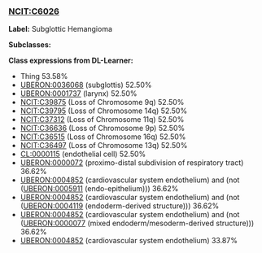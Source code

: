 
### [NCIT:C6026](http://purl.obolibrary.org/obo/NCIT_C6026)
**Label:** Subglottic Hemangioma

**Subclasses:** 

**Class expressions from DL-Learner:**

- Thing 53.58%
- [UBERON:0036068](http://purl.obolibrary.org/obo/UBERON_0036068) (subglottis) 52.50%
- [UBERON:0001737](http://purl.obolibrary.org/obo/UBERON_0001737) (larynx) 52.50%
- [NCIT:C39875](http://purl.obolibrary.org/obo/NCIT_C39875) (Loss of Chromosome 9q) 52.50%
- [NCIT:C39795](http://purl.obolibrary.org/obo/NCIT_C39795) (Loss of Chromosome 14q) 52.50%
- [NCIT:C37312](http://purl.obolibrary.org/obo/NCIT_C37312) (Loss of Chromosome 11q) 52.50%
- [NCIT:C36636](http://purl.obolibrary.org/obo/NCIT_C36636) (Loss of Chromosome 9p) 52.50%
- [NCIT:C36515](http://purl.obolibrary.org/obo/NCIT_C36515) (Loss of Chromosome 16q) 52.50%
- [NCIT:C36497](http://purl.obolibrary.org/obo/NCIT_C36497) (Loss of Chromosome 13q) 52.50%
- [CL:0000115](http://purl.obolibrary.org/obo/CL_0000115) (endothelial cell) 52.50%
- [UBERON:0000072](http://purl.obolibrary.org/obo/UBERON_0000072) (proximo-distal subdivision of respiratory tract) 36.62%
- [UBERON:0004852](http://purl.obolibrary.org/obo/UBERON_0004852) (cardiovascular system endothelium) and (not ([UBERON:0005911](http://purl.obolibrary.org/obo/UBERON_0005911) (endo-epithelium))) 36.62%
- [UBERON:0004852](http://purl.obolibrary.org/obo/UBERON_0004852) (cardiovascular system endothelium) and (not ([UBERON:0004119](http://purl.obolibrary.org/obo/UBERON_0004119) (endoderm-derived structure))) 36.62%
- [UBERON:0004852](http://purl.obolibrary.org/obo/UBERON_0004852) (cardiovascular system endothelium) and (not ([UBERON:0000077](http://purl.obolibrary.org/obo/UBERON_0000077) (mixed endoderm/mesoderm-derived structure))) 36.62%
- [UBERON:0004852](http://purl.obolibrary.org/obo/UBERON_0004852) (cardiovascular system endothelium) 33.87%


